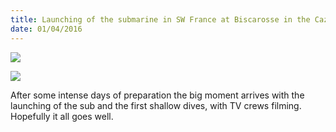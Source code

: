 ```yaml
---
title: Launching of the submarine in SW France at Biscarosse in the Cazaux-Sanguinet lake
date: 01/04/2016
---
```


![](../images/crew.jpg)

![](../images/surf.jpg)

After some intense days of preparation the big moment arrives with the launching of the sub and the first shallow dives, with TV crews filming.
Hopefully it all goes well. 
